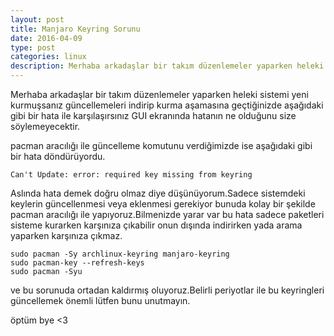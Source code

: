 ```yaml
---
layout: post
title: Manjaro Keyring Sorunu
date: 2016-04-09
type: post
categories: linux
description: Merhaba arkadaşlar bir takım düzenlemeler yaparken heleki sistemi yeni kurmuşsanız
---
```


Merhaba arkadaşlar bir takım düzenlemeler yaparken heleki sistemi yeni kurmuşsanız güncellemeleri indirip kurma aşamasına geçtiğinizde aşağıdaki gibi bir hata ile karşılaşırsınız GUI ekranında hatanın ne olduğunu size söylemeyecektir.

pacman aracılığı ile güncelleme komutunu verdiğimizde ise aşağıdaki gibi bir hata döndürüyordu.

```
Can't Update: error: required key missing from keyring
```

Aslında hata demek doğru olmaz diye düşünüyorum.Sadece sistemdeki keylerin güncellenmesi veya eklenmesi gerekiyor bunuda kolay bir şekilde pacman aracılığı ile yapıyoruz.Bilmenizde yarar var bu hata sadece paketleri sisteme kurarken karşınıza çıkabilir onun dışında indirirken yada arama yaparken karşınıza çıkmaz.

```
sudo pacman -Sy archlinux-keyring manjaro-keyring
sudo pacman-key --refresh-keys
sudo pacman -Syu
```

ve bu sorunuda ortadan kaldırmış oluyoruz.Belirli periyotlar ile bu keyringleri güncellemek önemli lütfen bunu unutmayın.

öptüm bye <3

